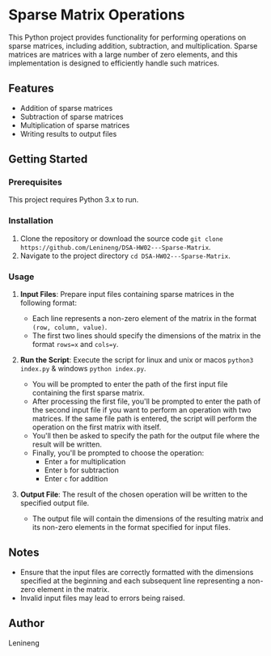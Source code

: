 # Sparse Matrix Operations

This Python project provides functionality for performing operations on sparse matrices, including addition, subtraction, and multiplication. Sparse matrices are matrices with a large number of zero elements, and this implementation is designed to efficiently handle such matrices.

## Features

- Addition of sparse matrices
- Subtraction of sparse matrices
- Multiplication of sparse matrices
- Writing results to output files

## Getting Started

### Prerequisites

This project requires Python 3.x to run.

### Installation

1. Clone the repository or download the source code `git clone https://github.com/Lenineng/DSA-HW02---Sparse-Matrix`.
3. Navigate to the project directory `cd DSA-HW02---Sparse-Matrix`.

### Usage

1. **Input Files**: Prepare input files containing sparse matrices in the following format:
   - Each line represents a non-zero element of the matrix in the format `(row, column, value)`.
   - The first two lines should specify the dimensions of the matrix in the format `rows=x` and `cols=y`.

2. **Run the Script**: Execute the script for linux and unix or macos `python3 index.py` & windows `python index.py`.
   - You will be prompted to enter the path of the first input file containing the first sparse matrix.
   - After processing the first file, you'll be prompted to enter the path of the second input file if you want to perform an operation with two matrices. If the same file path is entered, the script will perform the operation on the first matrix with itself.
   - You'll then be asked to specify the path for the output file where the result will be written.
   - Finally, you'll be prompted to choose the operation:
     - Enter `a` for multiplication
     - Enter `b` for subtraction
     - Enter `c` for addition
     
    

3. **Output File**: The result of the chosen operation will be written to the specified output file.
   - The output file will contain the dimensions of the resulting matrix and its non-zero elements in the format specified for input files.

## Notes

- Ensure that the input files are correctly formatted with the dimensions specified at the beginning and each subsequent line representing a non-zero element in the matrix.
- Invalid input files may lead to errors being raised.


## Author

Lenineng 
